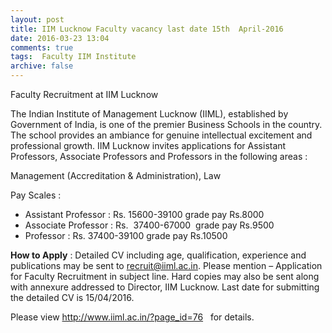 ```yaml
---
layout: post
title: IIM Lucknow Faculty vacancy last date 15th  April-2016   
date: 2016-03-23 13:04
comments: true
tags:  Faculty IIM Institute 
archive: false
---
```

Faculty Recruitment at IIM Lucknow 

The Indian Institute of Management Lucknow (IIML), established by Government of India, is one of the premier Business Schools in the country. The school provides an ambiance for genuine intellectual excitement and professional growth. IIM Lucknow invites applications for Assistant Professors, Associate Professors and Professors in the following areas :

Management (Accreditation & Administration), Law  

Pay Scales : 

- Assistant Professor : Rs. 15600-39100 grade pay Rs.8000
- Associate Professor : Rs.  37400-67000  grade pay Rs.9500
- Professor : Rs. 37400-39100 grade pay Rs.10500


**How to Apply** : Detailed CV including age, qualification, experience and publications may be sent to
recruit@iiml.ac.in. Please mention – Application for Faculty Recruitment in subject line. Hard copies
may also be sent along with annexure addressed to Director, IIM Lucknow. Last date for submitting
the detailed CV is 15/04/2016.

Please view <http://www.iiml.ac.in/?page_id=76>   for details.





